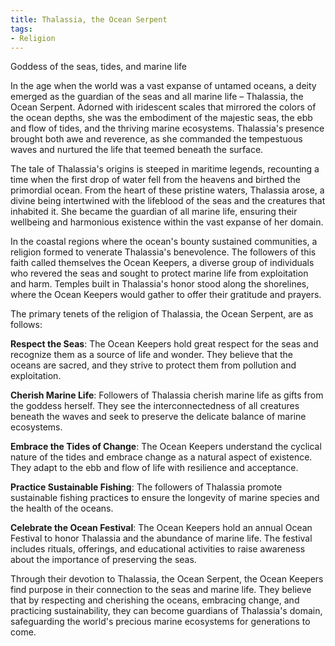 ```yaml
---
title: Thalassia, the Ocean Serpent
tags:
- Religion
---
```

Goddess of the seas, tides, and marine life

In the age when the world was a vast expanse of untamed oceans, a deity emerged as the guardian of the seas and all marine life – Thalassia, the Ocean Serpent. Adorned with iridescent scales that mirrored the colors of the ocean depths, she was the embodiment of the majestic seas, the ebb and flow of tides, and the thriving marine ecosystems. Thalassia's presence brought both awe and reverence, as she commanded the tempestuous waves and nurtured the life that teemed beneath the surface.

The tale of Thalassia's origins is steeped in maritime legends, recounting a time when the first drop of water fell from the heavens and birthed the primordial ocean. From the heart of these pristine waters, Thalassia arose, a divine being intertwined with the lifeblood of the seas and the creatures that inhabited it. She became the guardian of all marine life, ensuring their wellbeing and harmonious existence within the vast expanse of her domain.

In the coastal regions where the ocean's bounty sustained communities, a religion formed to venerate Thalassia's benevolence. The followers of this faith called themselves the Ocean Keepers, a diverse group of individuals who revered the seas and sought to protect marine life from exploitation and harm. Temples built in Thalassia's honor stood along the shorelines, where the Ocean Keepers would gather to offer their gratitude and prayers.

The primary tenets of the religion of Thalassia, the Ocean Serpent, are as follows:

**Respect the Seas**: The Ocean Keepers hold great respect for the seas and recognize them as a source of life and wonder. They believe that the oceans are sacred, and they strive to protect them from pollution and exploitation.

**Cherish Marine Life**: Followers of Thalassia cherish marine life as gifts from the goddess herself. They see the interconnectedness of all creatures beneath the waves and seek to preserve the delicate balance of marine ecosystems.

**Embrace the Tides of Change**: The Ocean Keepers understand the cyclical nature of the tides and embrace change as a natural aspect of existence. They adapt to the ebb and flow of life with resilience and acceptance.

**Practice Sustainable Fishing**: The followers of Thalassia promote sustainable fishing practices to ensure the longevity of marine species and the health of the oceans.

**Celebrate the Ocean Festival**: The Ocean Keepers hold an annual Ocean Festival to honor Thalassia and the abundance of marine life. The festival includes rituals, offerings, and educational activities to raise awareness about the importance of preserving the seas.

Through their devotion to Thalassia, the Ocean Serpent, the Ocean Keepers find purpose in their connection to the seas and marine life. They believe that by respecting and cherishing the oceans, embracing change, and practicing sustainability, they can become guardians of Thalassia's domain, safeguarding the world's precious marine ecosystems for generations to come.